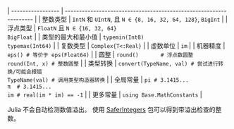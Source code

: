 
| ----------------- | ------------------------------------------------------------------ |
| 整数类型           | `IntN` 和 `UIntN`, 且 `N ∈ {8, 16, 32, 64, 128}`, `BigInt`         |
| 浮点类型           | `FloatN` 且 `N ∈ {16, 32, 64}`<br>`BigFloat`                       |
| 类型的最大和最小值  | `typemin(Int8)`<br>`typemax(Int64)`                                |
| 复数类型           | `Complex{T<:Real}`                                                       |
| 虚数单位           | `im`                                                               |
| 机器精度           | `eps() # 等价于 eps(Float64)`                                      |
| 圆整               | `round()       # 浮点数圆整`<br>`round(Int, x) # 整数圆整`          |
| 类型转换           | `convert(TypeName, val) # 尝试进行转换/可能会报错`<br>`TypeName(val) # 调用类型构造器转换` |
| 全局常量           | `pi # 3.1415...`<br>`π  # 3.1415...`<br>`im # real(im * im) == -1` |
| 更多常量           | `using Base.MathConstants`                                         |

Julia 不会自动检测数值溢出。
使用 [SaferIntegers](https://github.com/JeffreySarnoff/SaferIntegers.jl)
包可以得到带溢出检查的整数。
